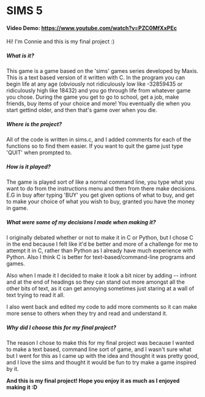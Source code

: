 # SIMS 5
#### Video Demo:  https://www.youtube.com/watch?v=PZC0MfXxPEc

Hi! I'm Connie and this is my final project :)

##### What is it?

This game is a game based on the 'sims' games series developed by Maxis. This is a text based version of it written with C.
In the program you can begin life at any age (obviously not ridiculously low like -32859435 or ridiculously high like 18432) and you go through life from
whatever game you chose. During the game you get to go to school, get a job, make friends, buy items of your choice and more! You eventually die when you
start gettind older, and then that's game over when you die.

##### Where is the project?

All of the code is written in sims.c, and I added comments for each of the functions so to find them easier. If you want to quit the game just type 'QUIT'
when prompted to.

##### How is it played?

The game is played sort of like a normal command line, you type what you want to do from the instructions menu and then from there make decisions. E.G
in buy after typing 'BUY' you get given options of what to buy, and get to make your choice of what you wish to buy, granted you have the money in game.

##### What were some of my decisions I made when making it?

I originally debated whether or not to make it in C or Python, but I chose C in the end because I felt like it'd be better and more of a challenge for me to
attempt it in C, rather than Python as I already have much experience with Python. Also I think C is better for text-based/command-line programs and games.

Also when I made it I decided to make it look a bit nicer by adding -- infront and at the end of headings so they can stand out more amongst all the
other bits of text, as it can get annoying sometimes just staring at a wall of text trying to read it all.

I also went back and edited my code to add more comments so it can make more sense to others when they try and read and understand it.

##### Why did I choose this for my final project?

The reason I chose to make this for my final project was because I wanted to make a text based, command line sort of game, and I wasn't sure what but I went
for this as I came up with the idea and thought it was pretty good, and I love the sims and thought it would be fun to try make a game inspired by it.

**And this is my final project! Hope you enjoy it as much as I enjoyed making it :D**